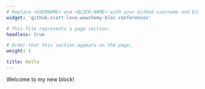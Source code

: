 ```yaml
---
# Replace <USERNAME> and <BLOCK-NAME> with your GitHub username and block name, respectively.
widget: 'github.scott-love.wowchemy-bloc-conferences'

# This file represents a page section.
headless: true

# Order that this section appears on the page.
weight: 1

title: Hello
---
```


Welcome to my new block!